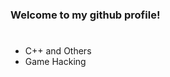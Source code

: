 <h3 id="my-skills"> Welcome to my github profile!</h3>

# 

<ul>
    <li>C++ and Others</i>
    <li>Game Hacking</li>
</ul>
